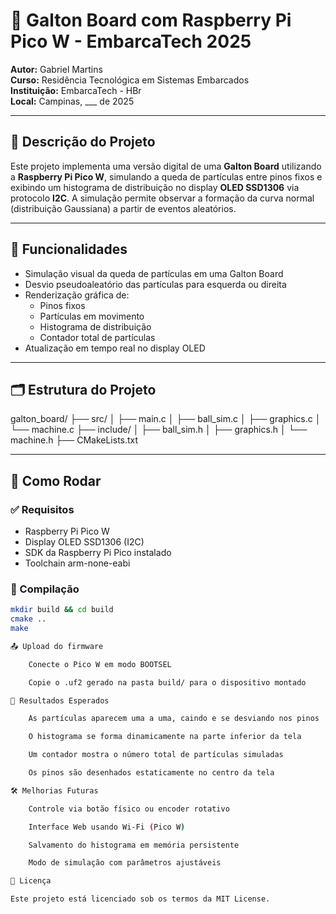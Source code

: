 # 🎲 Galton Board com Raspberry Pi Pico W - EmbarcaTech 2025

**Autor:** Gabriel Martins  
**Curso:** Residência Tecnológica em Sistemas Embarcados  
**Instituição:** EmbarcaTech - HBr  
**Local:** Campinas, ___ de 2025

---

## 📌 Descrição do Projeto

Este projeto implementa uma versão digital de uma **Galton Board** utilizando a **Raspberry Pi Pico W**, simulando a queda de partículas entre pinos fixos e exibindo um histograma de distribuição no display **OLED SSD1306** via protocolo **I2C**. A simulação permite observar a formação da curva normal (distribuição Gaussiana) a partir de eventos aleatórios.

---

## 🧠 Funcionalidades

- Simulação visual da queda de partículas em uma Galton Board
- Desvio pseudoaleatório das partículas para esquerda ou direita
- Renderização gráfica de:
  - Pinos fixos
  - Partículas em movimento
  - Histograma de distribuição
  - Contador total de partículas
- Atualização em tempo real no display OLED

---

## 🗂️ Estrutura do Projeto

galton_board/
├── src/
│ ├── main.c
│ ├── ball_sim.c
│ ├── graphics.c
│ └── machine.c
├── include/
│ ├── ball_sim.h
│ ├── graphics.h
│ └── machine.h
├── CMakeLists.txt


---

## 🚀 Como Rodar

### ✅ Requisitos

- Raspberry Pi Pico W
- Display OLED SSD1306 (I2C)
- SDK da Raspberry Pi Pico instalado
- Toolchain arm-none-eabi

### 🔨 Compilação

```bash
mkdir build && cd build
cmake ..
make

📤 Upload do firmware

    Conecte o Pico W em modo BOOTSEL

    Copie o .uf2 gerado na pasta build/ para o dispositivo montado

🧪 Resultados Esperados

    As partículas aparecem uma a uma, caindo e se desviando nos pinos

    O histograma se forma dinamicamente na parte inferior da tela

    Um contador mostra o número total de partículas simuladas

    Os pinos são desenhados estaticamente no centro da tela

🛠️ Melhorias Futuras

    Controle via botão físico ou encoder rotativo

    Interface Web usando Wi-Fi (Pico W)

    Salvamento do histograma em memória persistente

    Modo de simulação com parâmetros ajustáveis

📜 Licença

Este projeto está licenciado sob os termos da MIT License. 
